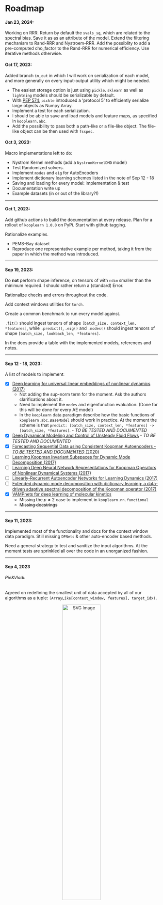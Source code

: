 # Roadmap
#### Jan 23, 2024:
Working on RRR. Return by default the `svals_sq`, which are related to the spectral bias. Save it as as an attribute of the model. Extend the filtering mechanism to Rand-RRR and Nystroem-RRR. Add the possiblity to add a pre-computed cho_factor to the Rand-RRR for numerical efficiency. Use iterative methods otherwise.

#### Oct 17, 2023:
Added branch `in_out` in which I will work on serialization of each model, and more generally on every input-output utility which might be needed.

- The easiest storage option is just using `pickle`. `sklearn` as well as `lightning` models should be serializable by default.
- With [PEP 574](https://peps.python.org/pep-0574/), `pickle` introduced a 'protocol 5' to efficiently serialize large objects as Numpy Array.
- Implement a test for each serialization. 
- I should be able to save and load models and feature maps, as specified in `kooplearn.abc`.
- Add the possibility to pass both a path-like or a file-like object. The file-like object can be then used with `fsspec`.


#### Oct 3, 2023:
Macro implementations left to do:
- Nystrom Kernel methods (add a `NystromKernelDMD` model)
- Test Randomized solvers.
- Implement `modes` and `eig` for AutoEncoders
- Implement dictionary learning schemes listed in the note of Sep 12 - 18
- Saving and loading for every model: implementation & test
- Documentation write up
- Example datasets (in or out of the library?!)
***
#### Oct 1, 2023:
Add github actions to build the documentation at every release. Plan for a rollout of `kooplearn 1.0.0` on PyPi. Start with github tagging.

Rationalize examples. 
- PEMS-Bay dataset
- Reproduce one representative example per method, taking it from the paper in which the method was introduced.
***
#### Sep 19, 2023:
Do **not** perform shape inference, on tensors of with `ndim` smaller than the minimum required. I should rather return a (standard) Error.

Rationalize checks and errors throughout the code.

Add context windows utilities for `torch`.

Create a common benchmark to run every model against. 

`.fit()` should ingest tensors of shape `[batch_size, context_len, *features]`, while `.predict()`, `.eig()` and `.modes()` should ingest tensors of shape `[batch_size, lookback_len, *features]`.

In the docs provide a table with the implemented models, references and notes.
***
#### Sep 12 - 18, 2023:
A list of models to implement:

- [x] [Deep learning for universal linear embeddings of nonlinear dynamics
 (2017)](https://arxiv.org/abs/1712.09707)
    - Not adding the sup-norm term for the moment. Ask the authors clarifications about it. 
    - Need to implement the `modes` and eigenfunction evaluation. (Done for this will be done for every AE model)
    - In the `kooplearn` data paradigm describe how the basic functions of `kooplearn.abc.BaseModel` should work in practice. At the moment the scheme is that `predict: [batch_size, context_len, *features] -> [batch_size, *features]`.  - _TO BE TESTED AND DOCUMENTED_
- [x] [Deep Dynamical Modeling and Control of
Unsteady Fluid Flows](https://arxiv.org/pdf/1805.07472.pdf) - _TO BE TESTED AND DOCUMENTED_
- [x] [Forecasting Sequential Data using Consistent Koopman Autoencoders - _TO BE TESTED AND DOCUMENTED_
 (2020)](https://arxiv.org/abs/2003.02236)
- [ ] [Learning Koopman Invariant Subspaces for Dynamic Mode Decomposition
(2017)](https://arxiv.org/abs/1710.04340)
- [ ] [Learning Deep Neural Network Representations for Koopman Operators of Nonlinear Dynamical Systems
(2017)](https://arxiv.org/abs/1708.06850)
- [ ] [Linearly-Recurrent Autoencoder Networks for Learning Dynamics
(2017)](https://arxiv.org/abs/1712.01378)
- [ ] [Extended dynamic mode decomposition with dictionary learning: a data-driven adaptive spectral decomposition of the Koopman operator (2017)](https://arxiv.org/abs/1707.00225)
- [x] [VAMPnets for deep learning of molecular kinetics](https://www.nature.com/articles/s41467-017-02388-1)
  - Missing the $p \neq 2$ case to implement in `kooplearn.nn.functional`
  - ~~Missing docstrings~~
***
#### Sep 11, 2023:
Implemented most of the functionality and docs for the context window data paradigm. Still missing `DPNets` & other auto-encoder based methods.

Need a general strategy to test and sanitize the input algorithms. At the moment tests are sprinkled all over the code in an unorganized fashion.
***
#### Sep 4, 2023
###### Pie&Vladi:
Agreed on redefining the smallest unit of data accepted by all of our algorithms as a tuple: `(ArrayLike[context_window, features], target_idx)`.

<p align = "center">
  <img src="assets/context_window_cheme.svg" alt="SVG Image" style="width:50%;"/>
</p>

Above, pictorial representation of the context-window based data approach.
***
#### Aug 20, 2023
###### Pie:
For the kernel DMD I have dropped the custom kernel objects defined in `kooplearn._src.kernels` and relied instead on `sklearn.gaussian_processes.kernels`, which better documented, supported and allow for easy HP tuning. Minimal API changing, working to have running tests. Check that `ExtendedDMD` models are working too.
***
#### Jul 18 '23
###### Bruno:
- [x] Implement the [code for the paper](https://github.com/BethanyL/DeepKoopman) "Deep learning for universal linear embeddings of nonlinear dynamics" by Bethany Lusch, J. Nathan Kutz, and Steven L. Brunton

###### Grégoire:
1. Finish visualization tools for modes

###### Pie:
1. Review Bruno's code for `dpnets`
    1. Add a `JAX` analogue model
    2. Test Bruno's implementation on an easy dataset
2. Everything from the [Jul 13](#jul-13-23) list
- [x] Add the possiblity to set a seed for the randomized algorithms in `kernel` and `edmd` models.

###### Vladi:
1. Impact of the pre-processing/windowing steps on the estimators
2. Study how the spectral filtering regularization schemes interact with the estimation of the eigenvalues **especially** if they are complex.

##### Features to add before private release:
- Visualization tools using `dash`.
- I/O utilities
    - Time-series dataloader for `torch`, `jax`, and `numpy`
    - Context windows, chunking of the trajectory
    - Adding time-related features
- Metrics
    - Reconstruction losses
    - Probabilistic losses
***
## Jul 13 '23
###### Pietro:
- [x] Add to the abstract `BaseModel` class two methods: `load` and `save` to save the estimators. Implement them for the `edmd` and `kernel` models.
- [x] Add a **robust** function that, given a list of complex numbers containing only pure reals and couples of complex conjugates, return two masks, one with the indices of the real numbers and one with the indices of only one of the elements of the CC pair.
   - Add complementary function to perform checks and sum reductions
- [x] Modify the mode function to return **everything** (i.e. including the initial condition) except of the eigenvalue.
***
## Jul 3 '23
###### Grégoire:
- [x] Add few synthetic financial datasets
- [x] Add a minimal implementation of the viz functionality (`matplotlib` for the moment. Look into `dask` and `gradio`)

###### Bruno:
1. Implement a functioning `DPnets` feature map
2. Implement utility functions to: data loading (`data/utils`), and `numpy/torch` interface (`_src/`) if, needed.
3. If it goes well start looking at `encoder-decoder` architectures (e.g. Brunton)

###### Pietro:
- [x] Add tests to cover most of the implemented code

- Make a simple example in which the pipeline is showcased
***
## Past roadmap
1. `koopman_estimators` contain everything is needed to fit the Koopman operator
    1. Implement the `sklearn` estimators as subclasses of the `BaseKoopmanEstimator` class using the functions in the folder `_algorithms`
    2. Testing
2. Folder `models` includes the subclasses of the `GeneralModel` defined in `main.py`.
    1. Kernel Koopman regression (no feature learning)
    2. DPNets
3. `DNNs` contains the deep learning architectures 
4. `feature_map` contains everything needed to define a feature map
5. `utils` folder: utilities + functions to interface with `torch`
 and `JAX`.
6. Visualization section
7. Adapt the quantiles + volatility functions on the covariance 

## On the structure of models:
The proposed `encoder->koop_estimation->decoder` paradigm does not fit well to every case. For example, the Kernel models are not expressed as such. In general, also the Primal models with fixed feature map.

Dependencies:
1. numpy
2. scipy
3. torch
4. torch-lightning
5. jax
6. pandas

